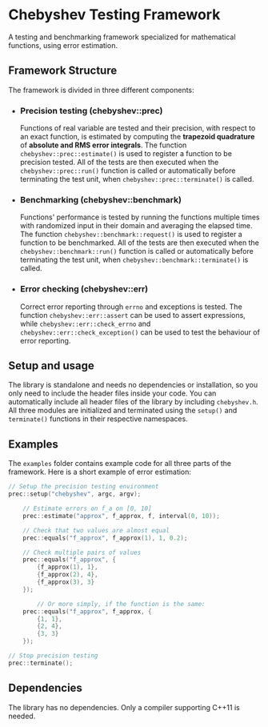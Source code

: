 # Chebyshev Testing Framework
A testing and benchmarking framework specialized for mathematical functions, using error estimation.

## Framework Structure
The framework is divided in three different components:

- ### Precision testing (chebyshev::prec)
	Functions of real variable are tested and their precision, with respect to an exact function, is estimated by computing the **trapezoid quadrature** of **absolute and RMS error integrals**.
	The function `chebyshev::prec::estimate()` is used to register a function to be precision tested. All of the tests are then executed when the `chebyshev::prec::run()` function is called or automatically before terminating the test unit, when `chebyshev::prec::terminate()` is called.

- ### Benchmarking (chebyshev::benchmark)
	Functions' performance is tested by running the functions multiple times with randomized input in their domain and averaging the elapsed time.
	The function `chebyshev::benchmark::request()` is used to register a function to be benchmarked. All of the tests are then executed when the `chebyshev::benchmark::run()` function is called or automatically before terminating the test unit, when `chebyshev::benchmark::terminate()` is called.

- ### Error checking (chebyshev::err)
	Correct error reporting through `errno` and exceptions is tested. The function `chebyshev::err::assert` can be used to assert expressions, while `chebyshev::err::check_errno` and `chebyshev::err::check_exception()` can be used to test the behaviour of error reporting.

## Setup and usage
The library is standalone and needs no dependencies or installation, so you only need to include the header files inside your code. You can automatically include all header files of the library by including `chebyshev.h`. All three modules are initialized and terminated using the `setup()` and `terminate()` functions in their respective namespaces.


## Examples
The `examples` folder contains example code for all three parts of the framework. Here is a short example of error estimation:

```c
// Setup the precision testing environment
prec::setup("chebyshev", argc, argv);

	// Estimate errors on f_a on [0, 10]
	prec::estimate("approx", f_approx, f, interval(0, 10));

	// Check that two values are almost equal
	prec::equals("f_approx", f_approx(1), 1, 0.2);

	// Check multiple pairs of values
	prec::equals("f_approx", {
		{f_approx(1), 1},
		{f_approx(2), 4},
		{f_approx(3), 3}
	});

        // Or more simply, if the function is the same:
	prec::equals("f_approx", f_approx, {
		{1, 1},
		{2, 4},
		{3, 3}
	});

// Stop precision testing
prec::terminate();
```

## Dependencies
The library has no dependencies. Only a compiler supporting C++11 is needed.
